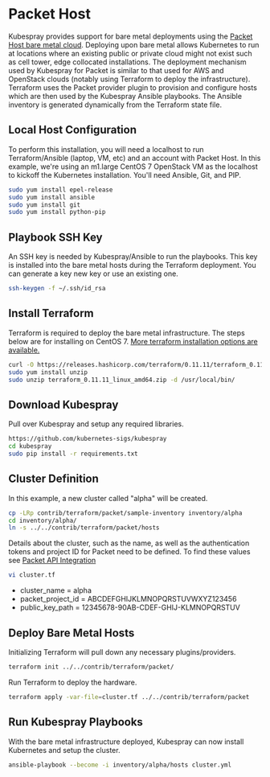 Packet Host
===============

Kubespray provides support for bare metal deployments using the [Packet Host bare metal cloud](http://www.packet.com).
Deploying upon bare metal allows Kubernetes to run at locations where an existing public or private cloud might not exist such
as cell tower, edge collocated installations. The deployment mechanism used by Kubespray for Packet is similar to that used for
AWS and OpenStack clouds (notably using Terraform to deploy the infrastructure). Terraform uses the Packet provider plugin
to provision and configure hosts which are then used by the Kubespray Ansible playbooks. The Ansible inventory is generated
dynamically from the Terraform state file.

## Local Host Configuration

To perform this installation, you will need a localhost to run Terraform/Ansible (laptop, VM, etc) and an account with Packet Host.
In this example, we're using an m1.large CentOS 7 OpenStack VM as the localhost to kickoff the Kubernetes installation.
You'll need Ansible, Git, and PIP.

```bash
sudo yum install epel-release
sudo yum install ansible
sudo yum install git
sudo yum install python-pip
```

## Playbook SSH Key

An SSH key is needed by Kubespray/Ansible to run the playbooks.
This key is installed into the bare metal hosts during the Terraform deployment.
You can generate a key new key or use an existing one.

```bash
ssh-keygen -f ~/.ssh/id_rsa
```

## Install Terraform

Terraform is required to deploy the bare metal infrastructure. The steps below are for installing on CentOS 7.
[More terraform installation options are available.](https://learn.hashicorp.com/terraform/getting-started/install.html)

```bash
curl -O https://releases.hashicorp.com/terraform/0.11.11/terraform_0.11.11_linux_amd64.zip
sudo yum install unzip
sudo unzip terraform_0.11.11_linux_amd64.zip -d /usr/local/bin/
```

## Download Kubespray

Pull over Kubespray and setup any required libraries.

```bash
https://github.com/kubernetes-sigs/kubespray
cd kubespray
sudo pip install -r requirements.txt
```

## Cluster Definition

In this example, a new cluster called "alpha" will be created. 

```bash
cp -LRp contrib/terraform/packet/sample-inventory inventory/alpha
cd inventory/alpha/
ln -s ../../contrib/terraform/packet/hosts
```

Details about the cluster, such as the name, as well as the authentication tokens and project ID
for Packet need to be defined. To find these values see [Packet API Integration](https://support.packet.com/kb/articles/api-integrations)

```bash
vi cluster.tf
```
* cluster_name = alpha
* packet_project_id = ABCDEFGHIJKLMNOPQRSTUVWXYZ123456
* public_key_path = 12345678-90AB-CDEF-GHIJ-KLMNOPQRSTUV

## Deploy Bare Metal Hosts

Initializing Terraform will pull down any necessary plugins/providers.

```bash
terraform init ../../contrib/terraform/packet/
```

Run Terraform to deploy the hardware.

```bash
terraform apply -var-file=cluster.tf ../../contrib/terraform/packet
```

## Run Kubespray Playbooks

With the bare metal infrastructure deployed, Kubespray can now install Kubernetes and setup the cluster.

```bash
ansible-playbook --become -i inventory/alpha/hosts cluster.yml
```

